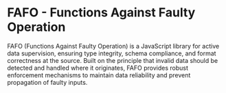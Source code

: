 # FAFO - Functions Against Faulty Operation

FAFO (Functions Against Faulty Operation) is a JavaScript library for active data supervision, ensuring type integrity, schema compliance, and format correctness at the source. Built on the principle that invalid data should be detected and handled where it originates, FAFO provides robust enforcement mechanisms to maintain data reliability and prevent propagation of faulty inputs.
